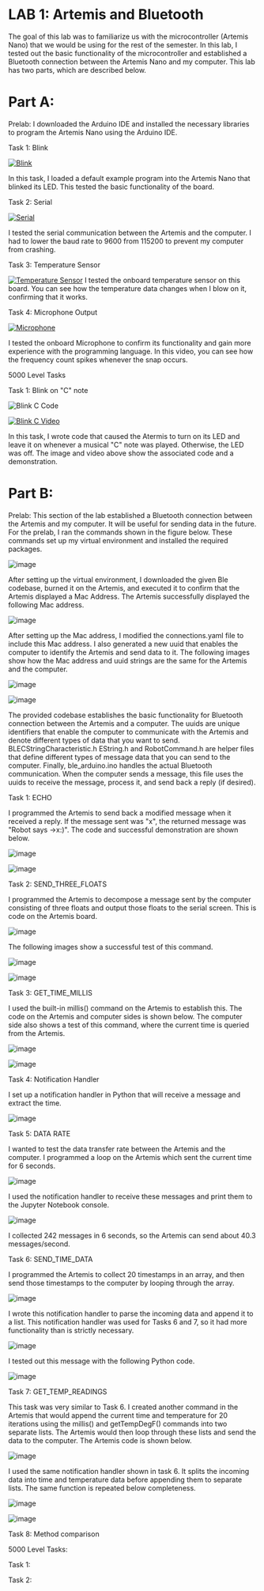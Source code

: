 # LAB 1: Artemis and Bluetooth
The goal of this lab was to familiarize us with the microcontroller (Artemis Nano) that we would be using for the rest of the semester. In this lab, I tested out the basic functionality of the microcontroller and established a Bluetooth connection between the Artemis Nano and my computer. This lab has two parts, which are described below.

# Part A:
Prelab: I downloaded the Arduino IDE and installed the necessary libraries to program the Artemis Nano using the Arduino IDE. 

Task 1: Blink

[![Blink](https://youtube.com/shorts/03luXKfBtho?feature=share/0.jpg)](https://youtube.com/shorts/03luXKfBtho?feature=share)

In this task, I loaded a default example program into the Artemis Nano that blinked its LED. This tested the basic functionality of the board. 

Task 2: Serial

[![Serial](https://youtu.be/W-cWZUY_tTY/0.jpg)](https://youtu.be/W-cWZUY_tTY)

I tested the serial communication between the Artemis and the computer. I had to lower the baud rate to 9600 from 115200 to prevent my computer from crashing.

Task 3: Temperature Sensor

[![Temperature Sensor](https://youtu.be/ZFbKsTz90jE/0.jpg)](https://youtu.be/ZFbKsTz90jE)
I tested the onboard temperature sensor on this board. You can see how the temperature data changes when I blow on it, confirming that it works. 

Task 4: Microphone Output

[![Microphone](https://youtu.be/Vjr9ALpmdrc/0.jpg)](https://youtu.be/Vjr9ALpmdrc)

I tested the onboard Microphone to confirm its functionality and gain more experience with the programming language. In this video, you can see how the frequency count spikes whenever the snap occurs. 

5000 Level Tasks

Task 1: Blink on "C" note

![Blink C Code](https://github.com/user-attachments/assets/15cfe333-2fb6-40f2-a185-c1eac448ab0c)

[![Blink C Video](https://youtube.com/shorts/VY-fb7THgdQ?feature=share/0.jpg)](https://youtube.com/shorts/VY-fb7THgdQ?feature=share)

In this task, I wrote code that caused the Atermis to turn on its LED and leave it on whenever a musical "C" note was played. Otherwise, the LED was off. The image and video above show the associated code and a demonstration. 



# Part B:

Prelab: This section of the lab established a Bluetooth connection between the Artemis and my computer. It will be useful for sending data in the future. For the prelab, I ran the commands shown in the figure below. These commands set up my virtual environment and installed the required packages. 

![image](https://github.com/user-attachments/assets/c4176822-2773-4629-8c25-4700cc630acb)

After setting up the virtual environment, I downloaded the given Ble codebase, burned it on the Artemis, and executed it to confirm that the Artemis displayed a Mac Address. The Artemis successfully displayed the following Mac address. 

![image](https://github.com/user-attachments/assets/f6be6483-9110-43e0-b813-3d05f5002965)

After setting up the Mac address, I modified the connections.yaml file to include this Mac address. I also generated a new uuid that enables the computer to identify the Artemis and send data to it. The following images show how the Mac address and uuid strings are the same for the Artemis and the computer. 

![image](https://github.com/user-attachments/assets/d814f4ac-91f3-48c4-aba6-1138a8d2ace4)   

![image](https://github.com/user-attachments/assets/8658af19-5ec1-4a83-93df-4dc0567ebd88)


The provided codebase establishes the basic functionality for Bluetooth connection between the Artemis and a computer.  The uuids are unique identifiers that enable the computer to communicate with the Artemis and denote different types of data that you want to send. BLECStringCharacteristic.h EString.h and RobotCommand.h are helper files that define different types of message data that you can send to the computer. Finally, ble_arduino.ino handles the actual Bluetooth communication. When the computer sends a message, this file uses the uuids to receive the message, process it, and send back a reply (if desired). 

Task 1: ECHO

I programmed the Artemis to send back a modified message when it received a reply. If the message sent was "x", the returned message was "Robot says ->x:)". The code and successful demonstration are shown below. 

![image](https://github.com/user-attachments/assets/5f3b7a6d-b397-4f46-a317-25d6c1a62faf)

![image](https://github.com/user-attachments/assets/c25ed099-22ae-4d5d-b190-eb56540835e0)

Task 2: SEND_THREE_FLOATS

I programmed the Artemis to decompose a message sent by the computer consisting of three floats and output those floats to the serial screen. This is code on the Artemis board.

![image](https://github.com/user-attachments/assets/dc3727b2-8008-4eae-91e7-4f76cab790d5)

The following images show a successful test of this command. 

![image](https://github.com/user-attachments/assets/50630503-d791-487d-bb83-79f5654ad9be)

![image](https://github.com/user-attachments/assets/2a5526f2-069a-4b04-b4da-241127812b0d)

Task 3: GET_TIME_MILLIS

I used the built-in millis() command on the Artemis to establish this. The code on the Artemis and computer sides is shown below. The computer side also shows a test of this command, where the current time is queried from the Artemis. 

![image](https://github.com/user-attachments/assets/d9b3ceba-8f6d-4ade-9948-c4d4424cb629)

![image](https://github.com/user-attachments/assets/04291a20-a5ab-47b5-839e-611dc8b1ed3f)

Task 4: Notification Handler

I set up a notification handler in Python that will receive a message and extract the time.  

![image](https://github.com/user-attachments/assets/8af4f393-1c05-4a03-a264-1d532bab3529)

Task 5: DATA RATE

I wanted to test the data transfer rate between the Artemis and the computer. I programmed a loop on the Artemis which sent the current time for 6 seconds. 

![image](https://github.com/user-attachments/assets/4f558205-f1ce-424d-b76e-ba0f939d0a0b)

I used the notification handler to receive these messages and print them to the Jupyter Notebook console. 

![image](https://github.com/user-attachments/assets/fa045aca-80eb-4dce-b1cd-dddb0b1832a9)

I collected 242 messages in 6 seconds, so the Artemis can send about 40.3 messages/second. 

Task 6: SEND_TIME_DATA

I programmed the Artemis to collect 20 timestamps in an array, and then send those timestamps to the computer by looping through the array. 

![image](https://github.com/user-attachments/assets/28ff837a-efba-4cdf-8013-4d3b412665ea)

I wrote this notification handler to parse the incoming data and append it to a list. This notification handler was used for Tasks 6 and 7, so it had more functionality than is strictly necessary. 

![image](https://github.com/user-attachments/assets/e0affb00-89cc-43ee-9215-fe093bd5cff5)

I tested out this message with the following Python code. 

![image](https://github.com/user-attachments/assets/8548af49-f13a-4acb-98d5-6c5dbbc6c19f)

Task 7: GET_TEMP_READINGS

This task was very similar to Task 6. I created another command in the Artemis that would append the current time and temperature for 20 iterations using the millis() and getTempDegF() commands into two separate lists. The Artemis would then loop through these lists and send the data to the computer. The Artemis code is shown below. 

![image](https://github.com/user-attachments/assets/8194a7fc-105a-4afc-9d50-5b0b62df5f78)

I used the same notification handler shown in task 6. It splits the incoming data into time and temperature data before appending them to separate lists. The same function is repeated below completeness. 

![image](https://github.com/user-attachments/assets/e0affb00-89cc-43ee-9215-fe093bd5cff5)

![image](https://github.com/user-attachments/assets/bdc4d78f-ebe7-4f41-9a15-a6404b705551)

Task 8: Method comparison

5000 Level Tasks:

Task 1:

Task 2:





